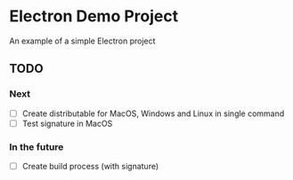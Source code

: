 # Electron Demo Project

An example of a simple Electron project

## TODO

### Next

- [ ] Create distributable for MacOS, Windows and Linux in single command
- [ ] Test signature in MacOS

### In the future

- [ ] Create build process (with signature)
